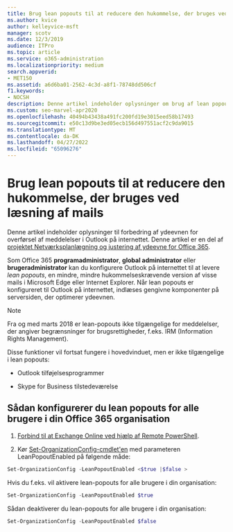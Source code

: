 ```yaml
---
title: Brug lean popouts til at reducere den hukommelse, der bruges ved læsning af mails
ms.author: kvice
author: kelleyvice-msft
manager: scotv
ms.date: 12/3/2019
audience: ITPro
ms.topic: article
ms.service: o365-administration
ms.localizationpriority: medium
search.appverid:
- MET150
ms.assetid: a6d6ba01-2562-4c3d-a8f1-78748dd506cf
f1.keywords:
- NOCSH
description: Denne artikel indeholder oplysninger om brug af lean popouts til at forbedre ydeevnen for overførsel af meddelelser i Outlook på internettet.
ms.custom: seo-marvel-apr2020
ms.openlocfilehash: 40494b43438a491fc200fd19e3015eed58b17493
ms.sourcegitcommit: e50c13d9be3ed05ecb156d497551acf2c9da9015
ms.translationtype: MT
ms.contentlocale: da-DK
ms.lasthandoff: 04/27/2022
ms.locfileid: "65096276"
---
```

# <a name="use-lean-popouts-to-reduce-memory-used-when-reading-mail-messages"></a>Brug lean popouts til at reducere den hukommelse, der bruges ved læsning af mails

Denne artikel indeholder oplysninger til forbedring af ydeevnen for overførsel af meddelelser i Outlook på internettet. Denne artikel er en del af [projektet Netværksplanlægning og justering af ydeevne for Office 365](./network-planning-and-performance.md).
  
Som Office 365 **programadministrator**, **global administrator** eller **brugeradministrator** kan du konfigurere Outlook på internettet til at levere _lean popouts_, en mindre, mindre hukommelseskrævende version af visse mails i Microsoft Edge eller Internet Explorer. Når lean popouts er konfigureret til Outlook på internettet, indlæses gengivne komponenter på serversiden, der optimerer ydeevnen.
  
> [!NOTE]
> Fra og med marts 2018 er lean-popouts ikke tilgængelige for meddelelser, der angiver begrænsninger for brugsrettigheder, f.eks. IRM (Information Rights Management).
  
Disse funktioner vil fortsat fungere i hovedvinduet, men er ikke tilgængelige i lean popouts:
  
- Outlook tilføjelsesprogrammer
  
- Skype for Business tilstedeværelse
  
## <a name="to-configure-lean-popouts-for-all-users-within-your-office-365-organization"></a>Sådan konfigurerer du lean popouts for alle brugere i din Office 365 organisation
  
1. [Forbind til at Exchange Online ved hjælp af Remote PowerShell](/powershell/exchange/connect-to-exchange-online-powershell).
  
2. Kør [Set-OrganizationConfig-cmdlet'en](/powershell/module/exchange/set-organizationconfig) med parameteren LeanPopoutEnabled på følgende måde:

  ```powershell
  Set-OrganizationConfig -LeanPopoutEnabled <$true |$false >
  ```

  Hvis du f.eks. vil aktivere lean-popouts for alle brugere i din organisation:
  
  ```powershell
  Set-OrganizationConfig -LeanPopoutEnabled $true
  ```

  Sådan deaktiverer du lean-popouts for alle brugere i din organisation:

  ```powershell
  Set-OrganizationConfig -LeanPopoutEnabled $false
  ```
